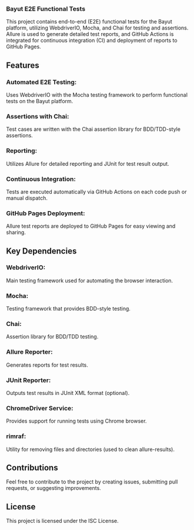 ### Bayut E2E Functional Tests
This project contains end-to-end (E2E) functional tests for the Bayut platform, utilizing WebdriverIO, Mocha, and Chai for testing and assertions. Allure is used to generate detailed test reports, and GitHub Actions is integrated for continuous integration (CI) and deployment of reports to GitHub Pages.

## Features
### Automated E2E Testing: 
Uses WebdriverIO with the Mocha testing framework to perform functional tests on the Bayut platform.
### Assertions with Chai: 
Test cases are written with the Chai assertion library for BDD/TDD-style assertions.
### Reporting: 
Utilizes Allure for detailed reporting and JUnit for test result output.
### Continuous Integration: 
Tests are executed automatically via GitHub Actions on each code push or manual dispatch.
### GitHub Pages Deployment: 
Allure test reports are deployed to GitHub Pages for easy viewing and sharing.


## Key Dependencies
### WebdriverIO: 
Main testing framework used for automating the browser interaction.
### Mocha: 
Testing framework that provides BDD-style testing.
### Chai: 
Assertion library for BDD/TDD testing.
### Allure Reporter: 
Generates reports for test results.
### JUnit Reporter: 
Outputs test results in JUnit XML format (optional).
### ChromeDriver Service: 
Provides support for running tests using Chrome browser.
### rimraf: 
Utility for removing files and directories (used to clean allure-results).

## Contributions
Feel free to contribute to the project by creating issues, submitting pull requests, or suggesting improvements.

## License
This project is licensed under the ISC License.

